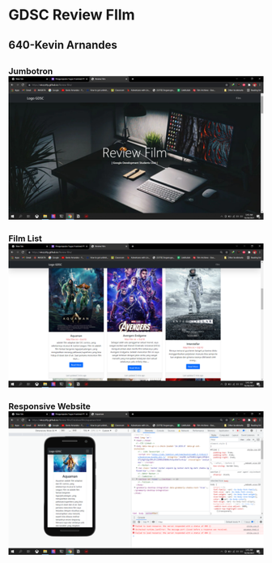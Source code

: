 <h1>GDSC Review FIlm
<h2>640-Kevin Arnandes<h2>
<h3>Jumbotron
<img src = "Jumbotron.png">
<h3>Film List
<img src = "filmlist.png">
<h3>Responsive Website
<img src = "responsive.png">